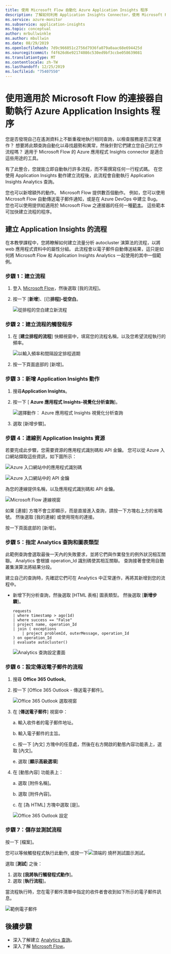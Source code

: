 ```yaml
---
title: 使用 Microsoft Flow 自動化 Azure Application Insights 程序
description: 了解如何利用 Application Insights Connector，使用 Microsoft Flow 來快速自動執行可重複的程序。
ms.service: azure-monitor
ms.subservice: application-insights
ms.topic: conceptual
author: mrbullwinkle
ms.author: mbullwin
ms.date: 08/29/2019
ms.openlocfilehash: 7d9c966051c2756d7936fa079a0aac68e694425d
ms.sourcegitcommit: f4f626d6e92174086c530ed9bf3ccbe058639081
ms.translationtype: MT
ms.contentlocale: zh-TW
ms.lasthandoff: 12/25/2019
ms.locfileid: "75407550"
---
```

# <a name="automate-azure-application-insights-processes-with-the-connector-for-microsoft-flow"></a>使用適用於 Microsoft Flow 的連接器自動執行 Azure Application Insights 程序

您是否發現自己在遙測資料上不斷重複地執行相同查詢，以檢查服務是否正常運作？ 想要將此類查詢自動化以尋找趨勢和異常，然後針對它們建立您自己的工作流程嗎？ 適用于 Microsoft Flow 的 Azure 應用程式 Insights connector 是適合這些用途的工具。

有了此整合，您就能立即自動執行許多流程，而不需撰寫任何一行程式碼。 在您使用 Application Insights 動作建立流程後，此流程會自動執行 Application Insights Analytics 查詢。

您也可以新增額外的動作。 Microsoft Flow 提供數百個動作。 例如，您可以使用 Microsoft Flow 自動傳送電子郵件通知，或是在 Azure DevOps 中建立 Bug。 您也可以使用提供給適用於 Microsoft Flow 之連接器的任何一種[範本](https://ms.flow.microsoft.com/connectors/shared_applicationinsights/?slug=azure-application-insights)。 這些範本可加快建立流程的程序。

<!--The Application Insights connector also works with [Azure Power Apps](https://powerapps.microsoft.com/) and [Azure Logic Apps](https://azure.microsoft.com/services/logic-apps/?v=17.23h). -->

## <a name="create-a-flow-for-application-insights"></a>建立 Application Insights 的流程

在本教學課程中，您將瞭解如何建立流量分析 autocluster 演算法的流程，以將 web 應用程式資料中的屬性分組。 此流程會以電子郵件自動傳送結果，這只是如何將 Microsoft Flow 和 Application Insights Analytics 一起使用的其中一個範例。

### <a name="step-1-create-a-flow"></a>步驟 1：建立流程

1. 登入 [Microsoft Flow](https://flow.microsoft.com)，然後選取 [我的流程]。
2. 按一下 [**新增**]、[已**排程]-從空白**。

    ![從排程的空白建立新流程](./media/automate-with-flow/1-create.png)

### <a name="step-2-create-a-trigger-for-your-flow"></a>步驟 2：建立流程的觸發程序

1. 在 [**建立排程的流程**] 快顯視窗中，填寫您的流程名稱，以及您希望流程執行的頻率。

    ![以輸入頻率和間隔設定排程週期](./media/automate-with-flow/2-schedule.png)

1. 按一下頁面底部的 [新增]。

### <a name="step-3-add-an-application-insights-action"></a>步驟 3：新增 Application Insights 動作

1. 搜尋**Application Insights**。
2. 按一下 [ **Azure 應用程式 Insights-視覺化分析查詢**]。

    ![選擇動作： Azure 應用程式 Insights 視覺化分析查詢](./media/automate-with-flow/3-visualize.png)

3. 選取 [新增步驟]。

### <a name="step-4-connect-to-an-application-insights-resource"></a>步驟 4：連線到 Application Insights 資源

若要完成此步驟，您需要資源的應用程式識別碼和 API 金鑰。 您可以從 Azure 入口網站擷取這些資訊，如下圖所示：

![Azure 入口網站中的應用程式識別碼](./media/automate-with-flow/5apiaccess.png)

![Azure 入口網站中的 API 金鑰](./media/automate-with-flow/6apikey.png)

為您的連線提供名稱，以及應用程式識別碼和 API 金鑰。

   ![Microsoft Flow 連線視窗](./media/automate-with-flow/4-connection.png)

如果 [連接] 方塊不會立即顯示，而是直接進入查詢，請按一下方塊右上方的省略號。 然後選取 [我的連線] 或使用現有的連接。

按一下頁面底部的 [新增]。

### <a name="step-5-specify-the-analytics-query-and-chart-type"></a>步驟 5：指定 Analytics 查詢和圖表類型
此範例查詢會選取最後一天內的失敗要求，並將它們與作業發生的例外狀況相互關聯。 Analytics 會根據 operation_Id 識別碼使其相互關聯。 查詢接著會使用自動叢集演算法將結果分段。

建立自己的查詢時，先確認它們可在 Analytics 中正常運作，再將其新增到您的流程中。

- 新增下列分析查詢，然後選取 [HTML 表格] 圖表類型。 然後選取 [**新增步驟**]。

    ```
    requests
    | where timestamp > ago(1d)
    | where success == "False"
    | project name, operation_Id
    | join ( exceptions
        | project problemId, outerMessage, operation_Id
    ) on operation_Id
    | evaluate autocluster()
    ```
    
    ![Analytics 查詢設定畫面](./media/automate-with-flow/5-query.png)

### <a name="step-6-configure-the-flow-to-send-email"></a>步驟 6：設定傳送電子郵件的流程

1. 搜尋 **Office 365 Outlook**。
2. 按一下 [Office 365 Outlook - 傳送電子郵件]。

    ![Office 365 Outlook 選取視窗](./media/automate-with-flow/6-outlook.png)

1. 在 [**傳送電子郵件**] 視窗中：

   a. 輸入收件者的電子郵件地址。

   b. 輸入電子郵件的主旨。

   c. 按一下 [內文] 方塊中的任意處，然後在右方開啟的動態內容功能表上，選取 [內文]。

   e. 選取 [**顯示高級選項**]

1. 在 [動態內容] 功能表上：

    a. 選取 [附件名稱]。

    b. 選取 [附件內容]。
    
    c. 在 [為 HTML] 方塊中選取 [是]。

    ![Office 365 Outlook 設定](./media/automate-with-flow/7-email.png)

### <a name="step-7-save-and-test-your-flow"></a>步驟 7：儲存並測試流程

按一下 [檔案]。

您可以等候觸發程式執行此動作, 或按一下![頂端的 燒杯測試圖示](./media/automate-with-flow/testicon.png)測試。

選取 [**測試**] 之後：

1. 選取 **[我將執行觸發程式動作**]。
2. 選取 [**執行流程**]。

當流程執行時，您在電子郵件清單中指定的收件者會收到如下所示的電子郵件訊息。

![範例電子郵件](./media/automate-with-flow/flow9.png)

## <a name="next-steps"></a>後續步驟

- 深入了解建立 [Analytics 查詢](../../azure-monitor/log-query/get-started-queries.md)。
- 深入了解 [Microsoft Flow](https://ms.flow.microsoft.com)。

<!--Link references-->
